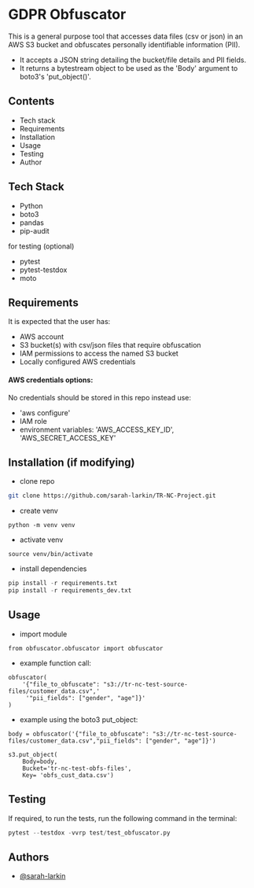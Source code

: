 # GDPR Obfuscator

This is a general purpose tool that accesses data files (csv or json) in an
AWS S3 bucket and obfuscates personally identifiable information (PII). 
- It accepts a JSON string detailing the bucket/file details and PII fields. 
- It returns a bytestream object to be used as the 'Body' argument to boto3's 'put_object()'.

## Contents
- Tech stack
- Requirements
- Installation
- Usage
- Testing
- Author


## Tech Stack
- Python 
- boto3
- pandas
- pip-audit

for testing (optional)
- pytest
- pytest-testdox
- moto

## Requirements 

It is expected that the user has: 
- AWS account
- S3 bucket(s) with csv/json files that require obfuscation
- IAM permissions to access the named S3 bucket
- Locally configured AWS credentials 

#### AWS credentials options:
No credentials should be stored in this repo instead use: 
- 'aws configure' 
- IAM role 
- environment variables: 'AWS_ACCESS_KEY_ID', 'AWS_SECRET_ACCESS_KEY'


## Installation (if modifying)
- clone repo
```bash
git clone https://github.com/sarah-larkin/TR-NC-Project.git
```
- create venv 
```
python -m venv venv
```
- activate venv 
```
source venv/bin/activate 
```
- install dependencies
```python
pip install -r requirements.txt
pip install -r requirements_dev.txt
```


## Usage 
- import module 
```
from obfuscator.obfuscator import obfuscator 
```
- example function call:  
```
obfuscator(
    '{"file_to_obfuscate": "s3://tr-nc-test-source-files/customer_data.csv",'
     '"pii_fields": ["gender", "age"]}'
)
```
- example using the boto3 put_object: 
```
body = obfuscator('{"file_to_obfuscate": "s3://tr-nc-test-source-files/customer_data.csv","pii_fields": ["gender", "age"]}')

s3.put_object(
    Body=body,
    Bucket='tr-nc-test-obfs-files',
    Key= 'obfs_cust_data.csv')
```

## Testing 

If required, to run the tests, run the following command in the terminal: 
```python
pytest --testdox -vvrp test/test_obfuscator.py
```
## Authors
- [@sarah-larkin](https://github.com/sarah-larkin)